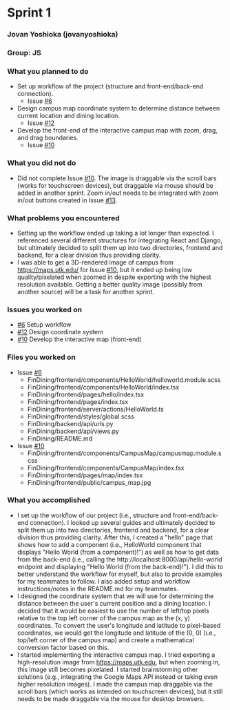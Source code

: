 # Sprint 1
### Jovan Yoshioka (jovanyoshioka)
### Group: JS

### What you planned to do
* Set up workflow of the project (structure and front-end/back-end connection).
   - Issue [#6](https://github.com/utk-cs340-fall22/FinDining/issues/6)
* Design campus map coordinate system to determine distance between current location and dining location.
   - Issue [#12](https://github.com/utk-cs340-fall22/FinDining/issues/12)
* Develop the front-end of the interactive campus map with zoom, drag, and drag boundaries.
   - Issue [#10](https://github.com/utk-cs340-fall22/FinDining/issues/10)

### What you did not do
* Did not complete Issue [#10](https://github.com/utk-cs340-fall22/FinDining/issues/10). The image is draggable via the scroll bars (works for touchscreen devices), but draggable via mouse should be added in another sprint. Zoom in/out needs to be integrated with zoom in/out buttons created in Issue [#13](https://github.com/utk-cs340-fall22/FinDining/issues/13).

### What problems you encountered
* Setting up the workflow ended up taking a lot longer than expected. I referenced several different structures for integrating React and Django, but ultimately decided to split them up into two directories, frontend and backend, for a clear division thus providing clarity.
* I was able to get a 3D-rendered image of campus from https://maps.utk.edu/ for Issue [#10](https://github.com/utk-cs340-fall22/FinDining/issues/10), but it ended up being low quality/pixelated when zoomed in despite exporting with the highest resolution available. Getting a better quality image (possibly from another source) will be a task for another sprint.

### Issues you worked on
* [#6](https://github.com/utk-cs340-fall22/FinDining/issues/6) Setup workflow
* [#12](https://github.com/utk-cs340-fall22/FinDining/issues/12) Design coordinate system
* [#10](https://github.com/utk-cs340-fall22/FinDining/issues/10) Develop the interactive map (front-end)

### Files you worked on
* Issue [#6](https://github.com/utk-cs340-fall22/FinDining/issues/6)
    * FinDining/frontend/components/HelloWorld/helloworld.module.scss
    * FinDining/frontend/components/HelloWorld/index.tsx
    * FinDining/frontend/pages/hello/index.tsx
    * FinDining/frontend/pages/index.tsx
    * FinDining/frontend/server/actions/HelloWorld.ts
    * FinDining/frontend/styles/global.scss
    * FinDining/backend/api/urls.py
    * FinDining/backend/api/views.py
    * FinDining/README.md
* Issue [#10](https://github.com/utk-cs340-fall22/FinDining/issues/10)
    * FinDining/frontend/components/CampusMap/campusmap.module.scss
    * FinDining/frontend/components/CampusMap/index.tsx
    * FinDining/frontend/pages/map/index.tsx
    * FinDining/frontend/public/campus_map.jpg

### What you accomplished
* I set up the workflow of our project (i.e., structure and front-end/back-end connection). I looked up several guides and ultimately decided to split them up into two directories, frontend and backend, for a clear division thus providing clarity. After this, I created a "hello" page that shows how to add a component (i.e., HelloWorld component that displays "Hello World (from a component)!") as well as how to get data from the back-end (i.e., calling the http://localhost:8000/api/hello-world endpoint and displaying "Hello World (from the back-end)!"). I did this to better understand the workflow for myself, but also to provide examples for my teammates to follow. I also added setup and workflow instructions/notes in the README.md for my teammates.
* I designed the coordinate system that we will use for determining the distance between the user's current position and a dining location. I decided that it would be easiest to use the number of left/top pixels relative to the top left corner of the campus map as the (x, y) coordinates. To convert the user's longitude and latitude to pixel-based coordinates, we would get the longitude and latitude of the (0, 0) (i.e., top/left corner of the campus map) and create a mathematical conversion factor based on this.
* I started implementing the interactive campus map. I tried exporting a high-resolution image from https://maps.utk.edu, but when zooming in, this image still becomes pixelated. I started brainstorming other solutions (e.g., integrating the Google Maps API instead or taking even higher resolution images). I made the campus map draggable via the scroll bars (which works as intended on touchscreen devices), but it still needs to be made draggable via the mouse for desktop browsers.